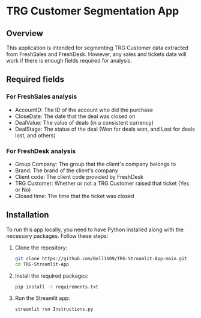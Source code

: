 # TRG Customer Segmentation App

## Overview
This application is intended for segmenting TRG Customer data extracted from FreshSales and FreshDesk. However, any sales and tickets data will work if there is enough fields required for analysis.

## Required fields
### For FreshSales analysis
- AccountID: The ID of the account who did the purchase
- CloseDate: The date that the deal was closed on
- DealValue: The value of deals (in a consistent currency)
- DealStage: The status of the deal (Won for deals won, and Lost for deals lost, and others)
### For FreshDesk analysis
- Group Company: The group that the client's company belongs to
- Brand: The brand of the client's company
- Client code: The client code provided by FreshDesk
- TRG Customer: Whether or not a TRG Customer raised that ticket (Yes or No)
- Closed time: The time that the ticket was closed

## Installation
To run this app locally, you need to have Python installed along with the necessary packages. Follow these steps:

1. Clone the repository:
    ```bash
    git clone https://github.com/Bell1609/TRG-Streamlit-App-main.git
    cd TRG-Streamlit-App
    ```

2. Install the required packages:
    ```bash
    pip install -r requirements.txt
    ```

3. Run the Streamlit app:
    ```bash
    streamlit run Instructions.py
    ```
